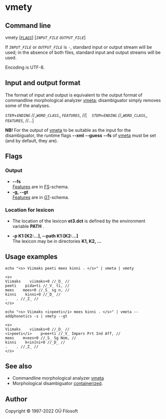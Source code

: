 # vmety 

## Command line

vmety \[[*`FLAGS`*](#flag_desc)\] [*`INPUT_FILE`* *`OUTPUT_FILE`*] 

If *`INPUT_FILE`* or *`OUTPUT_FILE`* is ```-```, standard input or output stream will be used; in the absence of both files, standard input and output streams will be used.

Encoding is UTF-8.

## Input and output format

The format of input and output is equivalent to the output format of commandline morphological analyzer 
[vmeta](https://github.com/Filosoft/vabamorf/blob/master/apps/cmdline/vmeta/README.md); disambiguator simply removes some of the analyses. 

*`STEM`*\+*`ENDING`* //\_*`WORD_CLASS`*\_ *`FEATURES`*, //\[&nbsp;&nbsp;&nbsp;&nbsp;*`STEM`*\+*`ENDING`* //\_*`WORD_CLASS`*\_ *`FEATURES`*, //...\]

**NB!** For the output of [vmeta](https://github.com/Filosoft/vabamorf/blob/master/apps/cmdline/vmeta/README.md) to be suitable as the input for the disambiguator, the runtime flags **--xml** **--guess** **--fs** of [vmeta](https://github.com/Filosoft/vabamorf/blob/master/apps/cmdline/vmeta/README.md) must be set (and by default, they are).

## Flags <a name="flag_desc"></a>

### Output
* **--fs** <br> [Features](https://cl.ut.ee/ressursid/morfo-systeemid/index.php?lang=en) are in [FS](https://github.com/Filosoft/vabamorf/blob/master/doc/tagset.md)-schema.
* **-g, --gt** <br> [Features](https://cl.ut.ee/ressursid/morfo-systeemid/index.php?lang=en) are in [GT](https://www.keeleveeb.ee/dict/corpus/shared/categories.html)-schema.

### Location for lexicon 

* The location of the lexicon **et3.dct** is defined by the environment variable **PATH** .

* **-p K1:[K2:...], --path K1:[K2:...]** <br> The lexicon may be in directories **K1, K2, ...**

## Usage examples

```commandline
echo "<s> Viimaks peeti mees kinni . </s>" | vmeta | vmety
```

```text
<s>
Viimaks    viimaks+0 //_D_ //
peeti    pida+ti //_V_ ti, //
mees    mees+0 //_S_ sg n, //
kinni    kinni+0 //_D_ //
.    . //_Z_ //
</s>
```

```commandline
echo "<s> Viimaks <i>peeti</i> mees kinni . </s>" | vmeta --addphonetics -s | vmety --gt
```

```text
<s>
Viimaks    viimaks+0 //_D_ //
<i>peeti</i>    p<ee+ti //_V_ Impers Prt Ind Aff, //
mees    m<ees+0 //_S_ Sg Nom, //
kinni    k<in]ni+0 //_D_ //
.    . //_Z_ //
</s>
```

## See also

* Commandline morphological analyzer [vmeta](https://github.com/Filosoft/vabamorf/blob/master/apps/cmdline/vmeta/README.md)
* Morphological disambiguator [containerized](https://gitlab.com/tilluteenused/docker-elg-disamb/-/blob/main/README.md).

## Author

Copyright © 1997-2022 OÜ Filosoft
